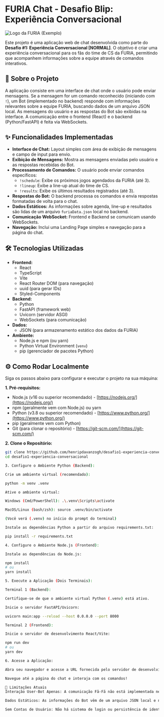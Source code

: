# FURIA Chat - Desafio Blip: Experiência Conversacional

![Logo da FURIA (Exemplo)](https://upload.wikimedia.org/wikipedia/pt/f/f9/Furia_Esports_logo.png)

Este projeto é uma aplicação web de chat desenvolvida como parte do **Desafio #1: Experiência Conversacional [NORMAL]**. O objetivo é criar uma experiência conversacional para os fãs do time de CS da FURIA, permitindo que acompanhem informações sobre a equipe através de comandos interativos.

## 🚀 Sobre o Projeto

A aplicação consiste em uma interface de chat onde o usuário pode enviar mensagens. Se a mensagem for um comando reconhecido (iniciando com `!`), um Bot (implementado no backend) responde com informações relevantes sobre a equipe FURIA, buscando dados de um arquivo JSON local. As mensagens do usuário e as respostas do Bot são exibidas na interface. A comunicação entre o frontend (React) e o backend (Python/FastAPI) é feita via WebSockets.

## ✨ Funcionalidades Implementadas

- **Interface de Chat:** Layout simples com área de exibição de mensagens e campo de input para envio.
- **Exibição de Mensagens:** Mostra as mensagens enviadas pelo usuário e as respostas recebidas do Bot.
- **Processamento de Comandos:** O usuário pode enviar comandos específicos:
  - `!schedule`: Exibe os próximos jogos agendados da FURIA (até 3).
  - `!lineup`: Exibe a line-up atual do time de CS.
  - `!results`: Exibe os últimos resultados registrados (até 3).
- **Respostas do Bot:** O backend processa os comandos e envia respostas formatadas de volta para o chat.
- **Dados Estáticos:** As informações sobre agenda, line-up e resultados são lidas de um arquivo `furiaData.json` local no backend.
- **Comunicação WebSocket:** Frontend e Backend se comunicam usando WebSockets.
- **Navegação:** Inclui uma Landing Page simples e navegação para a página do chat.

## 🛠️ Tecnologias Utilizadas

- **Frontend:**
  - React
  - TypeScript
  - Vite
  - React Router DOM (para navegação)
  - uuid (para gerar IDs)
  - Styled-Components
- **Backend:**
  - Python
  - FastAPI (framework web)
  - Uvicorn (servidor ASGI)
  - WebSockets (para comunicação)
- **Dados:**
  - JSON (para armazenamento estático dos dados da FURIA)
- **Ambiente:**
  - Node.js e npm (ou yarn)
  - Python Virtual Environment (`venv`)
  - pip (gerenciador de pacotes Python)

## ⚙️ Como Rodar Localmente

Siga os passos abaixo para configurar e executar o projeto na sua máquina:

**1. Pré-requisitos:**

- Node.js (v16 ou superior recomendado) - [https://nodejs.org/](https://nodejs.org/)
- npm (geralmente vem com Node.js) ou yarn
- Python (v3.8 ou superior recomendado) - [https://www.python.org/](https://www.python.org/)
- pip (geralmente vem com Python)
- Git (para clonar o repositório) - [https://git-scm.com/](https://git-scm.com/)

**2. Clone o Repositório:**

```bash
git clone https://github.com/henripdavanzogh/desafio1-experiencia-conversacional.git
cd desafio1-experiencia-conversacional

3. Configure o Ambiente Python (Backend):

Crie um ambiente virtual (recomendado):

python -m venv .venv

Ative o ambiente virtual:

Windows (Cmd/PowerShell): .\.venv\Scripts\activate

MacOS/Linux (bash/zsh): source .venv/bin/activate

(Você verá (.venv) no início do prompt do terminal)

Instale as dependências Python a partir do arquivo requirements.txt:

pip install -r requirements.txt

4. Configure o Ambiente Node.js (Frontend):

Instale as dependências do Node.js:

npm install
# ou
yarn install

5. Execute a Aplicação (Dois Terminais):

Terminal 1 (Backend):

Certifique-se de que o ambiente virtual Python (.venv) está ativo.

Inicie o servidor FastAPI/Uvicorn:

uvicorn main:app --reload --host 0.0.0.0 --port 8000

Terminal 2 (Frontend):

Inicie o servidor de desenvolvimento React/Vite:

npm run dev
# ou
yarn dev

6. Acesse a Aplicação:

Abra seu navegador e acesse a URL fornecida pelo servidor de desenvolvimento do frontend (geralmente http://localhost:5173).

Navegue até a página do chat e interaja com os comandos!

📝 Limitações Atuais
Interação User-Bot Apenas: A comunicação Fã-Fã não está implementada nesta versão. Mensagens normais são ignoradas pelo backend.

Dados Estáticos: As informações do Bot vêm de um arquivo JSON local e não são atualizadas dinamicamente de fontes externas.

Sem Contas de Usuário: Não há sistema de login ou persistência de identidade de usuário.
```
